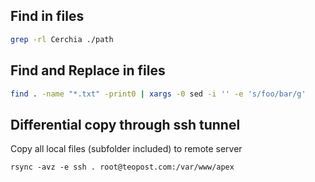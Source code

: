 Find in files
---

``` bash
grep -rl Cerchia ./path
```


Find and Replace in files
---

``` bash
find . -name "*.txt" -print0 | xargs -0 sed -i '' -e 's/foo/bar/g'
```

Differential copy through ssh tunnel
---
Copy all local files (subfolder included) to remote server
```
rsync -avz -e ssh . root@teopost.com:/var/www/apex 
```
